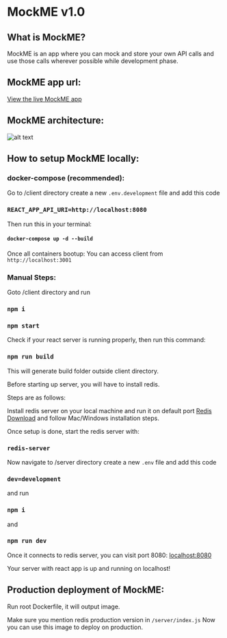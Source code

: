 # MockME v1.0

## What is MockME?

MockME is an app where you can mock and store your own API calls and use those
calls wherever possible while development phase.

## MockME app url:

[View the live MockME app](https://mockme.site/)

## MockME architecture:

![alt text](https://github.com/tusharjo/mockme/blob/master/client/public/image/mockme-architecture.jpg?raw=true)

## How to setup MockME locally:

### docker-compose (recommended):

Go to /client directory create a new `.env.development` file and add this code

### `REACT_APP_API_URI=http://localhost:8080`

Then run this in your terminal:

#### `docker-compose up -d --build`

Once all containers bootup: You can access client from `http://localhost:3001`

### Manual Steps:

Goto /client directory and run

### `npm i`

### `npm start`

Check if your react server is running properly, then run this command:

### `npm run build`

This will generate build folder outside client directory.

Before starting up server, you will have to install redis.

Steps are as follows:

Install redis server on your local machine and run it on default port
[Redis Download](https://redis.io/download) and follow Mac/Windows installation
steps.

Once setup is done, start the redis server with:

### `redis-server`

Now navigate to /server directory create a new `.env` file and add this code

### `dev=development`

and run

### `npm i`

and

### `npm run dev`

Once it connects to redis server, you can visit port 8080:
[localhost:8080](http://localhost:8080)

Your server with react app is up and running on localhost!

## Production deployment of MockME:

Run root Dockerfile, it will output image.

Make sure you mention redis production version in `/server/index.js` Now you can
use this image to deploy on production.
